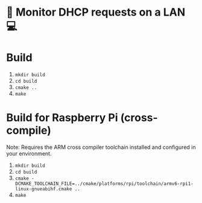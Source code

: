 # 👀 Monitor DHCP requests on a LAN 💻

# Build

1. `mkdir build`
2. `cd build`
3. `cmake ..`
4. `make`

# Build for Raspberry Pi (cross-compile)
Note: Requires the ARM cross compiler toolchain installed and configured in your environment.

1. `mkdir build`
2. `cd build`
3. `cmake -DCMAKE_TOOLCHAIN_FILE=../cmake/platforms/rpi/toolchain/armv6-rpi1-linux-gnueabihf.cmake ..`
4. `make`
